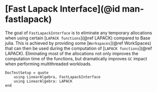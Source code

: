 # [Fast Lapack Interface](@id man-fastlapack)
The goal of `FastLapackInterface` is to eliminate any temporary allocations when using certain [`LAPACK functions`](@ref LAPACK) compared to Base julia. This is achieved by providing some [`Workspaces`](@ref WorkSpaces) that can then be used during the computation of [`LAPACK functions`](@ref LAPACK).
Eliminating most of the allocations not only improves the computation time of the functions, but dramatically improves `GC` impact when performing multithreaded workloads.

```@meta
DocTestSetup = quote
    using LinearAlgebra, FastLapackInterface
    using LinearAlgebra: LAPACK
end
```

